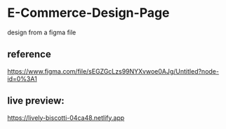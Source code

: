 # E-Commerce-Design-Page
design from a figma file

## reference
https://www.figma.com/file/sEGZGcLzs99NYXvwoe0AJg/Untitled?node-id=0%3A1

## live preview:
https://lively-biscotti-04ca48.netlify.app


